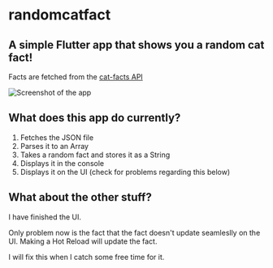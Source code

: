 # randomcatfact

## A simple Flutter app that shows you a random cat fact!

Facts are fetched from the [cat-facts API](https://github.com/alexwohlbruck/cat-facts)

![Screenshot of the app](https://raw.githubusercontent.com/jokilic/random-cat-facts/master/screenshot.png)

## What does this app do currently?

1. Fetches the JSON file
2. Parses it to an Array
3. Takes a random fact and stores it as a String
4. Displays it in the console
5. Displays it on the UI (check for problems regarding this below)

## What about the other stuff?

I have finished the UI.

Only problem now is the fact that the fact doesn't update seamleslly on the UI.
Making a Hot Reload will update the fact.

I will fix this when I catch some free time for it.
